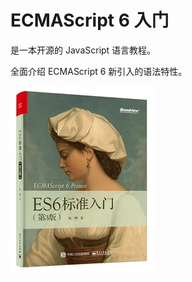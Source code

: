 # ECMAScript 6 入门

是一本开源的 JavaScript 语言教程。

全面介绍 ECMAScript 6 新引入的语法特性。

[![cover](images/cover-thumbnail-3rd.png)](images/cover-3rd.png)